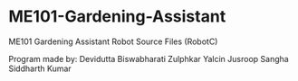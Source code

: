 # ME101-Gardening-Assistant
ME101 Gardening Assistant Robot Source Files (RobotC)

Program made by:
Devidutta Biswabharati
Zulphkar Yalcin
Jusroop Sangha
Siddharth Kumar
